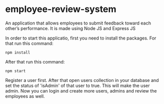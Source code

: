 # employee-review-system
An application that allows employees to submit feedback toward each other’s performance. It is made using Node JS and Express JS

In order to start this applicatio, first you need to install the packages. For that run this command:
```
npm install
```

After that run this command:
```
npm start
```

Register a user first. After that open users collection in your database and set the status of 'isAdmin' of that user to true. This will make the user admin. Now you can login and create more users, admins and review the employees as well.
